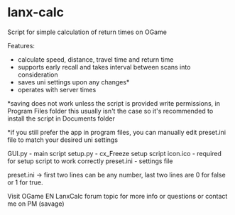 # lanx-calc
Script for simple calculation of return times on OGame

Features:
- calculate speed, distance, travel time and return time
- supports early recall and takes interval between scans into consideration
- saves uni settings upon any changes*
- operates with server times

*saving does not work unless the script is provided write permissions, in Program Files folder this usually isn't the case so it's recommended to install the script in Documents folder

*if you still prefer the app in program files, you can manually edit preset.ini file to match your desired uni settings

GUI.py - main script
setup.py - cx_Freeze setup script
icon.ico - required for setup script to work correctly
preset.ini - settings file

preset.ini -> first two lines can be any number, last two lines are 0 for false or 1 for true.

Visit OGame EN LanxCalc forum topic for more info or questions or contact me on PM (savage)


